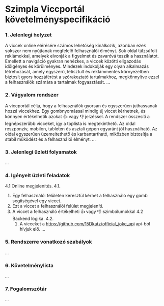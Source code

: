 # Szimpla Viccportál követelményspecifikáció
### 1. Jelenlegi helyzet
A viccek online elérésére számos lehetőség kínálkozik, azonban ezek sokszor nem nyújtanak megfelelő felhasználói élményt. Sok oldal túlzsúfolt reklámokkal, amelyek elvonják a figyelmet és zavaróvá teszik a használatot. Emellett a navigáció gyakran nehézkes, a viccek közötti eligazodás időigényes és körülményes. Mindezek indokolják egy olyan alkalmazás létrehozását, amely egyszerű, letisztult és reklámmentes környezetben biztosít gyors hozzáférést a szórakoztató tartalmakhoz, megkönnyítve ezzel a felhasználók számára a tartalmak fogyasztását.
...
### 2. Vágyalom rendszer
A viccportál célja, hogy a felhasználók gyorsan és egyszerűen juthassanak hozzá viccekhez. Egy gombnyomással mindig új viccet kérhetnek, és könnyen értékelhetik azokat :+1: vagy :-1: jelzéssel. A rendszer összesíti a legnépszerűbb vicceket, így a toplista is megtekinthető. Az oldal reszponzív, mobilon, tableten és asztali gépen egyaránt jól használható. Az oldal egyszerűen üzemeltethető és karbantartható, miközben biztosítja a stabil működést és a felhasználói élményt.
...
### 3. Jelenlegi üzleti folyamatok

...
### 4. Igényelt üzleti feladatok
4.1 Online megjelenítés.
4.1.
1. Egy felhasználói felületen keresztül kérhet a felhasználó egy gomb segítségével egy viccet.
2. Ezt a viccet a felhasználói felület megjeleníti.
3. A viccet a felhasználó értékelheti :+1: vagy :-1: szimbólumokkal
4.2 Backend logika.
4.2.
   1. A vicceket a https://github.com/15Dkatz/official_joke_api api-ból hívjuk elő.
...
### 5. Rendszerre vonatkozó szabályok

...
### 6. Követelménylista

...
### 7. Fogalomszótár

...
